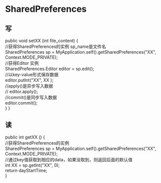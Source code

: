 # SharedPreferences
## 写
public void setXX (int file_content) {  
        //获得SharedPreferences的实例 sp_name是文件名  
 SharedPreferences sp = MyApplication.self().getSharedPreferences("XX", Context.MODE_PRIVATE);  
 //获得Editor 实例  
 SharedPreferences.Editor editor = sp.edit();  
 //以key-value形式保存数据  
 editor.putInt("XX", XX );  
 //apply()是异步写入数据  
//        editor.apply();  
 //commit()是同步写入数据  
 editor.commit();  
 }
}  
## 读
public int getXX () {  
    //获得SharedPreferences的实例  
 SharedPreferences sp = MyApplication.self().getSharedPreferences("XX", Context.MODE_PRIVATE);  
 //通过key值获取到相应的data，如果没取到，则返回后面的默认值  
 int XX = sp.getInt("XX", 0);  
 return dayStartTime;  
}